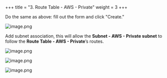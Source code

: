 +++
title = "3. Route Table - AWS - Private"
weight = 3
+++


Do the same as above: fill out the form and click "Create."


![image.png](/images/003-iii-setup-vpc-aws-resources/10-500505-image.png)


Add subnet association, this will allow the **Subnet - AWS - Private subnet** to follow the **Route Table - AWS - Private**’s routes.


![image.png](/images/003-iii-setup-vpc-aws-resources/10-359627-image.png)


![image.png](/images/003-iii-setup-vpc-aws-resources/10-634607-image.png)


![image.png](/images/003-iii-setup-vpc-aws-resources/10-902490-image.png)


